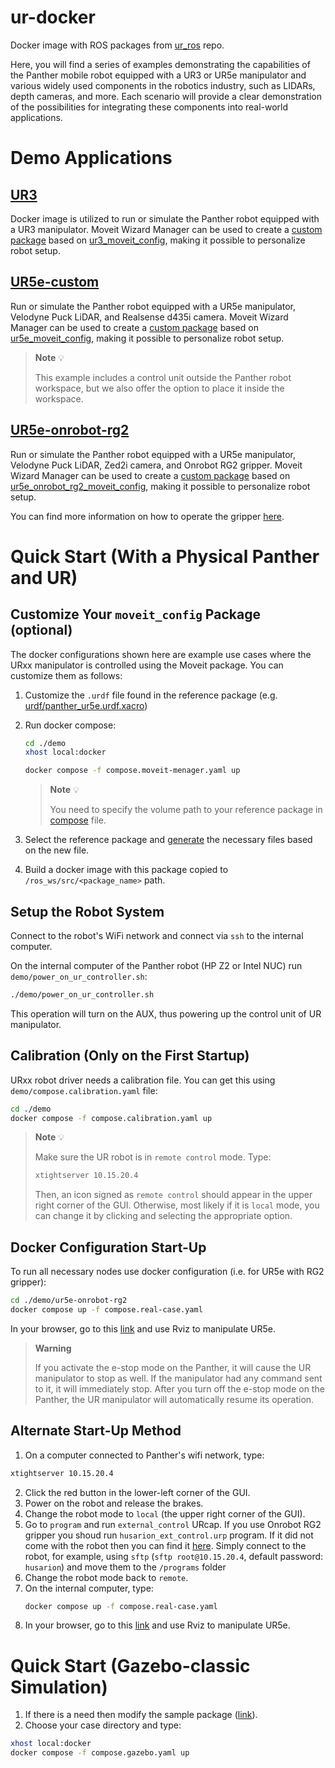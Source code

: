 # ur-docker
Docker image with ROS packages from [ur_ros](https://github.com/husarion/ur_ros) repo. 

Here, you will find a series of examples demonstrating the capabilities of the Panther mobile robot equipped with a UR3 or UR5e manipulator and various widely used components in the robotics industry, such as LIDARs, depth cameras, and more. Each scenario will provide a clear demonstration of the possibilities for integrating these components into real-world applications.

# Demo Applications

## [UR3](./demo/ur3/)

Docker image is utilized to run or simulate the Panther robot equipped with a UR3 manipulator. Moveit Wizard Manager can be used to create a [custom package](#customize-your-moveit_config-package) based on [ur3_moveit_config](https://github.com/husarion/ur_ros/tree/main/ur3_moveit_config), making it possible to personalize robot setup.
## [UR5e-custom](./demo/ur5e-custom/)

Run or simulate the Panther robot equipped with a UR5e manipulator, Velodyne Puck LiDAR, and Realsense d435i camera. Moveit Wizard Manager can be used to create a [custom package](#customize-your-moveit_config-package) based on [ur5e_moveit_config](https://github.com/husarion/ur_ros/tree/main/ur5e_moveit_config), making it possible to personalize robot setup.

> **Note** 💡
>
> This example includes a control unit outside the Panther robot workspace, but we also offer the option to place it inside the workspace.
## [UR5e-onrobot-rg2](./demo/ur5e-onrobot-rg2/)

Run or simulate the Panther robot equipped with a UR5e manipulator, Velodyne Puck LiDAR, Zed2i camera, and Onrobot RG2 gripper. Moveit Wizard Manager can be used to create a [custom package](#customize-your-moveit_config-package) based on [ur5e_onrobot_rg2_moveit_config](https://github.com/husarion/ur_ros/tree/main/ur5e_onrobot_rg2_moveit_config), making it possible to personalize robot setup.

You can find more information on how to operate the gripper [here](https://github.com/husarion/ur-onrobot-rg2-docker).

# Quick Start (With a Physical Panther and UR)

## Customize Your `moveit_config` Package (optional)
The docker configurations shown here are example use cases where the URxx manipulator is controlled using the Moveit package. You can customize them as follows:
1. Customize the `.urdf` file found in the reference package (e.g. [urdf/panther_ur5e.urdf.xacro](https://github.com/husarion/ur_ros/blob/main/ur5e_moveit_config/urdf/panther_ur5e.urdf.xacro)) 
   
2. Run docker compose:
    ```bash
    cd ./demo
    xhost local:docker

    docker compose -f compose.moveit-menager.yaml up
    ```
    > **Note** 💡
    >
    > You need to specify the volume path to your reference package in [compose](https://github.com/husarion/ur-docker/blob/9bf6dfb80d2dac7b4e5c7fb9835e1a80c7d3afe6/demo/compose.moveit-menager.yaml#L17) file. 

3. Select the reference package and [generate](http://docs.ros.org/en/hydro/api/moveit_setup_assistant/html/doc/tutorial.html) the necessary files based on the new file.
4. Build a docker image with this package copied to `/ros_ws/src/<package_name>` path.

## Setup the Robot System
Connect to the robot's WiFi network and connect via `ssh` to the internal computer. 

On the internal computer of the Panther robot (HP Z2 or Intel NUC) run `demo/power_on_ur_controller.sh`:
```bash
./demo/power_on_ur_controller.sh
``` 

This operation will turn on the AUX, thus powering up the control unit of UR manipulator.
## Calibration (Only on the First Startup)
URxx robot driver needs a calibration file. You can get this using `demo/compose.calibration.yaml` file:
```bash
cd ./demo
docker compose -f compose.calibration.yaml up
```
> **Note** 💡
>
> Make sure the UR robot is in `remote control` mode. Type:
> ```bash
> xtightserver 10.15.20.4
> ```
> Then, an icon signed as `remote control` should appear in the upper right corner of the GUI. Otherwise, most likely if it is `local` mode, you can change it by clicking and selecting the appropriate option.
## Docker Configuration Start-Up
To run all necessary nodes use docker configuration (i.e. for UR5e with RG2 gripper):
```bash
cd ./demo/ur5e-onrobot-rg2
docker compose up -f compose.real-case.yaml
```

In your browser, go to this [link](http://10.15.20.3:8080/vnc.html) and use Rviz to manipulate UR5e.

> **Warning** 
> 
> If you activate the e-stop mode on the Panther, it will cause the UR manipulator to stop as well. If the manipulator had any command sent to it, it will immediately stop. After you turn off the e-stop mode on the Panther, the UR manipulator will automatically resume its operation.

## Alternate Start-Up Method

1. On a computer connected to Panther's wifi network, type:
```bash
xtightserver 10.15.20.4
```

2. Click the red button in the lower-left corner of the GUI.
3. Power on the robot and release the brakes.
4. Change the robot mode to `local` (the upper right corner of the GUI).
5. Go to `program` and run `external_control` URcap. If you use Onrobot RG2 gripper you shoud run `husarion_ext_control.urp` program. If it did not come with the robot then you can find it [here](https://github.com/husarion/ur-onrobot-rg2-docker/tree/main/demo/ur-programs). Simply connect to the robot, for example, using `sftp` (`sftp root@10.15.20.4`, default password: `husarion`) and move them to the `/programs` folder 
6. Change the robot mode back to `remote`.
7. On the internal computer, type:
    ```bash
    docker compose up -f compose.real-case.yaml
    ```
8. In your browser, go to this [link](http://10.15.20.3:8080/vnc.html) and use Rviz to manipulate UR5e.

# Quick Start (Gazebo-classic Simulation)
1. If there is a need then modify the sample package ([link](#customize-your-moveit_config-package)).
2. Choose your case directory and type:
```bash
xhost local:docker
docker compose -f compose.gazebo.yaml up
```
